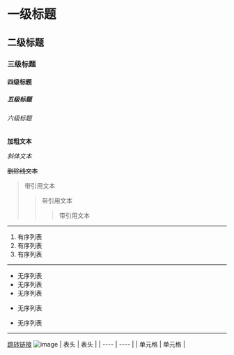 # 一级标题
## 二级标题
### 三级标题
#### 四级标题
##### 五级标题
###### 六级标题

**加粗文本**

*斜体文本*

~~删除线文本~~

>带引用文本
>>带引用文本
>>>带引用文本

---
1. 有序列表
2. 有序列表
3. 有序列表

***
* 无序列表
* 无序列表
* 无序列表
- 无序列表
+ 无序列表
***
[跳转链接](https://www.baidu.com)
![image](https://dss0.baidu.com/73t1bjeh1BF3odCf/it/u=4143317138,1491106986&fm=85&s=E5BB37D7E6C256F4D58498B703004061
"image的title")
| 表头 | 表头 |
|  ---- | ---- |
| 单元格 | 单元格 |

















